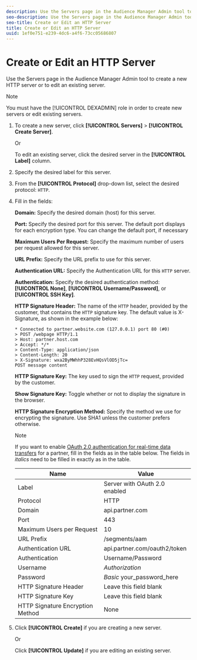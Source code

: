 ```yaml
---
description: Use the Servers page in the Audience Manager Admin tool to create a new HTTP server or to edit an existing server.
seo-description: Use the Servers page in the Audience Manager Admin tool to create a new HTTP server or to edit an existing server.
seo-title: Create or Edit an HTTP Server
title: Create or Edit an HTTP Server
uuid: 1ef0e751-e239-4dc6-a4f6-73cc05686807
---
```


# Create or Edit an HTTP Server

Use the Servers page in the Audience Manager Admin tool to create a new HTTP server or to edit an existing server.

>[!NOTE]
>
>You must have the [!UICONTROL DEXADMIN] role in order to create new servers or edit existing servers.

1. To create a new server, click **[!UICONTROL Servers]** > **[!UICONTROL Create Server]**.

   Or

   To edit an existing server, click the desired server in the **[!UICONTROL Label]** column. 
1. Specify the desired label for this server.
1. From the **[!UICONTROL Protocol]** drop-down list, select the desired protocol: `HTTP`.
1. Fill in the fields:

   **Domain:** Specify the desired domain (host) for this server.

   **Port:** Specify the desired port for this server. The default port displays for each encryption type. You can change the default port, if necessary

   **Maximum Users Per Request:** Specify the maximum number of users per request allowed for this server.

   **URL Prefix:** Specify the URL prefix to use for this server.

   **Authentication URL:** Specify the Authentication URL for this `HTTP` server.

   **Authentication:** Specify the desired authentication method: **[!UICONTROL None]**, **[!UICONTROL Username/Password]**, or **[!UICONTROL SSH Key]**.

   **HTTP Signature Header:** The name of the `HTTP` header, provided by the customer, that contains the `HTTP` signature key. The default value is X-Signature, as shown in the example below:

   ```
   * Connected to partner.website.com (127.0.0.1) port 80 (#0)
   > POST /webpage HTTP/1.1
   > Host: partner.host.com
   > Accept: */*
   > Content-Type: application/json
   > Content-Length: 20
   > X-Signature: wxa2ByMWhhP328EvHQsVlOD5jTc=
   POST message content
   ```

   **HTTP Signature Key:** The key used to sign the `HTTP` request, provided by the customer.

   **Show Signature Key:** Toggle whether or not to display the signature in the browser.

   **HTTP Signature Encryption Method:** Specify the method we use for encrypting the signature. Use SHA1 unless the customer prefers otherwise.

   >[!NOTE]
   >
   >If you want to enable [OAuth 2.0 authentication for real-time data transfers](https://marketing.adobe.com/resources/help/en_US/aam/oauth-in-outbound-transfers.html) for a partner, fill in the fields as in the table below. The fields in *italics* need to be filled in exactly as in the table.

   |  Name  | Value  |
   |---|---|
   |  Label  | Server with OAuth 2.0 enabled  |
   |  Protocol  | HTTP  |
   |  Domain  | api.partner.com  |
   |  Port  | 443  |
   |  Maximum Users per Request  | 10  |
   |  URL Prefix  | /segments/aam  |
   |  Authentication URL  | api.partner.com/oauth2/token  |
   |  Authentication  | Username/Password  |
   |  Username  |*Authorization* |
   |  Password  |*Basic* your_password_here  |
   |  HTTP Signature Header  | Leave this field blank  |
   |  HTTP Signature Key  | Leave this field blank  |
   |  HTTP Signature Encryption Method  | None  |

1. Click **[!UICONTROL Create]** if you are creating a new server.

   Or

   Click **[!UICONTROL Update]** if you are editing an existing server. 
